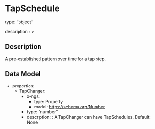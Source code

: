 # TapSchedule
type: "object"
description : >
## Description
A pre-established pattern over time for a tap step.

## Data Model
  - properties:
    - TapChanger:
      - x-ngsi:
        - type: Property
        - model: https://schema.org/Number
      - type: "number"
      - description: : A TapChanger can have TapSchedules. Default: None
